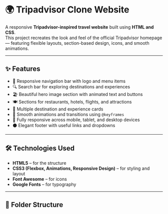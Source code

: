 # 🌍 Tripadvisor Clone Website

A responsive **Tripadvisor-inspired travel website** built using **HTML and CSS**.  
This project recreates the look and feel of the official Tripadvisor homepage — featuring flexible layouts, section-based design, icons, and smooth animations.

---

## ✨ Features
- 🧭 Responsive navigation bar with logo and menu items  
- 🔍 Search bar for exploring destinations and experiences  
- 🏖️ Beautiful hero image section with animated text and buttons  
- 🍽️ Sections for restaurants, hotels, flights, and attractions  
- 🌆 Multiple destination and experience cards  
- 💫 Smooth animations and transitions using `@keyframes`  
- 📱 Fully responsive across mobile, tablet, and desktop devices  
- ⚫ Elegant footer with useful links and dropdowns  

---

## 🛠️ Technologies Used
- **HTML5** – for the structure  
- **CSS3 (Flexbox, Animations, Responsive Design)** – for styling and layout  
- **Font Awesome** – for icons  
- **Google Fonts** – for typography  

---

## 📂 Folder Structure
